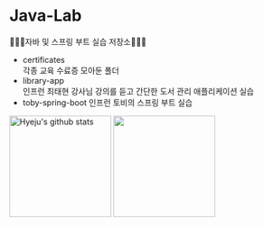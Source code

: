 # Java-Lab
🧚🏻‍♀️자바 및 스프링 부트 실습 저장소🧚🏻‍♀️
- certificates  
  각종 교육 수료증 모아둔 폴더
- library-app  
  인프런 최태현 강사님 강의를 듣고 간단한 도서 관리 애플리케이션 실습
- toby-spring-boot
  인프런 토비의 스프링 부트 실습

<a href="https://github.com/hy2jv"><img align="center" style="height:180px" src="https://github-readme-stats.vercel.app/api?username=hy2jv&show_icons=true&include_all_commits=true&theme=nord&hide_border=true" alt="Hyeju's github stats" /></a>
<a href="https://github.com/hy2jv"><img align="center" style="height:180px" src="https://github-readme-stats.vercel.app/api/top-langs/?username=hy2jv&layout=compact&theme=nord&hide_border=true" /></a> 
